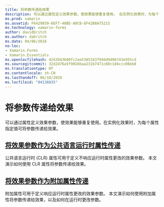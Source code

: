 ```yaml
---
title: 将参数传递给效果
description: 可以通过属性定义效果参数，使效果能够重复使用。 在实例化效果时，为每个属性指定值可将参数传递给效果。
ms.prod: xamarin
ms.assetid: F6429859-6EF7-48BE-A0CB-8F42B8A75215
ms.technology: xamarin-forms
author: davidbritch
ms.author: dabritch
ms.date: 04/06/2016
no-loc:
- Xamarin.Forms
- Xamarin.Essentials
ms.openlocfilehash: 42d3943b00fc2ae5385343f946d9d96743e955cd
ms.sourcegitcommit: 32d2476a5f9016baa231b7471c88c1d4ccc08eb8
ms.translationtype: HT
ms.contentlocale: zh-CN
ms.lasthandoff: 06/18/2020
ms.locfileid: "84138835"
---
```

# <a name="passing-parameters-to-an-effect"></a>将参数传递给效果

可以通过属性定义效果参数，使效果能够重复使用。在实例化效果时，为每个属性指定值可将参数传递给效果。

## <a name="passing-effect-parameters-as-common-language-runtime-properties"></a>[将效果参数作为公共语言运行时属性传递](clr-properties.md)

公共语言运行时 (CLR) 属性可用于定义不响应运行时属性更改的效果参数。 本文演示如何使用 CLR 属性将参数传递给效果。

## <a name="passing-effect-parameters-as-attached-properties"></a>[将效果参数作为附加属性传递](attached-properties.md)

附加属性可用于定义响应运行时属性更改的效果参数。 本文演示如何使用附加属性将参数传递给效果，以及如何在运行时更改参数。
